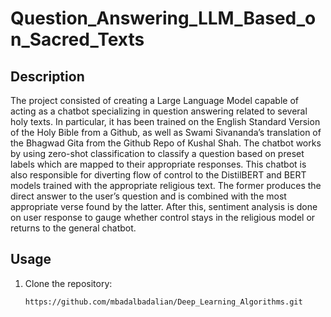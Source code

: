 # Question_Answering_LLM_Based_on_Sacred_Texts

## Description

The project consisted of creating a Large Language Model capable of acting as a chatbot specializing in question answering related to several holy texts. In particular, it has been trained on the English Standard Version of the Holy Bible from a Github, as well as Swami Sivananda’s translation of the Bhagwad Gita from the Github Repo of Kushal Shah. The chatbot works by using zero-shot classification to classify a question based on preset labels which are mapped to their appropriate responses. This chatbot is also responsible for diverting flow of control to the DistilBERT and BERT models trained with the appropriate religious text. The former produces the direct answer to the user’s question and is combined with the most appropriate verse found by the latter. After this, sentiment analysis is done on user response to gauge whether control stays in the religious model or returns to the general chatbot.

## Usage

1. Clone the repository:
   ```bash
   https://github.com/mbadalbadalian/Deep_Learning_Algorithms.git
